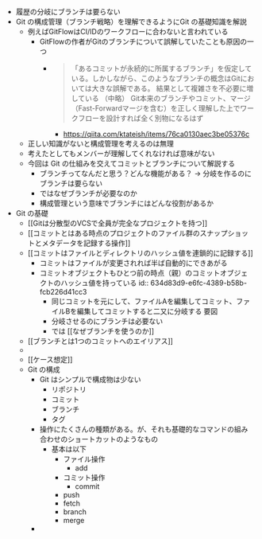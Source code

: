 - 履歴の分岐にブランチは要らない
- Git の構成管理（ブランチ戦略）を理解できるようにGit の基礎知識を解説
	- 例えばGitFlowはCI/IDのワークフローに合わないと言われている
		- GitFlowの作者がGitのブランチについて誤解していたことも原因の一つ
			- > 「あるコミットが永続的に所属するブランチ」を仮定している。しかしながら、このようなブランチの概念はGitにおいては大きな誤解である。
			  結果として複雑さを不必要に増している
			  （中略）
			  Git本来のブランチやコミット、マージ（Fast-Forwardマージを含む）を正しく理解した上でワークフローを設計すれば全く別物になるはず
				- https://qiita.com/ktateish/items/76ca0130aec3be05376c
	- 正しい知識がないと構成管理を考えるのは無理
	- 考えたとしてもメンバーが理解してくれなければ意味がない
	- 今回は Git の仕組みを交えてコミットとブランチについて解説する
		- ブランチってなんだと思う？どんな機能がある？
		  → 分岐を作るのにブランチは要らない
		- ではなぜブランチが必要なのか
		- 構成管理という意味でブランチにはどんな役割があるか
- Git の基礎
	- [[Gitは分散型のVCSで全員が完全なプロジェクトを持つ]]
	- [[コミットとはある時点のプロジェクトのファイル群のスナップショットとメタデータを記録する操作]]
	- [[コミットはファイルとディレクトリのハッシュ値を連鎖的に記録する]]
		- コミットはファイルが変更されれば半ば自動的にできあがる
		- コミットオブジェクトもひとつ前の時点（親）のコミットオブジェクトのハッシュ値を持っている
		  id:: 634d83d9-e6fc-4389-b58b-fcb226d41cc3
			- 同じコミットを元にして、ファイルAを編集してコミット、ファイルBを編集してコミットすると二又に分岐する
			  要図
			- 分岐させるのにブランチは必要ない
			- では [[なぜブランチを使うのか]]
	- [[ブランチとは1つのコミットへのエイリアス]]
	-
	- [[ケース想定]]
	- Git の構成
		- Git はシンプルで構成物は少ない
			- リポジトリ
			- コミット
			- ブランチ
			- タグ
		- 操作にたくさんの種類がある。が、それも基礎的なコマンドの組み合わせのショートカットのようなもの
			- 基本は以下
				- ファイル操作
					- add
				- コミット操作
					- commit
				- push
				- fetch
				- branch
				- merge
		-